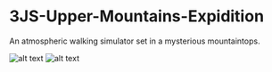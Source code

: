 # 3JS-Upper-Mountains-Expidition
An atmospheric walking simulator set in a mysterious mountaintops. 

![alt text](https://github.com/Wenorter/3JS-Upper-Mountains-Expidition/blob/main/image1.jpg?raw=true)
![alt text](https://github.com/Wenorter/3JS-Upper-Mountains-Expidition/blob/main/image2.jpg?raw=true)
